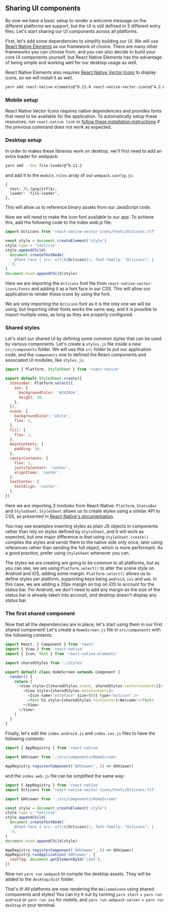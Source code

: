 ## Sharing UI components

By now we have a basic setup to render a welcome message on the different platforms we support, but the UI is still defined in 3 different entry files. Let's start sharing our UI components across all platforms.

First, let's add some dependencies to simplify building our UI. We will use [React Native Elements](https://react-native-training.github.io/react-native-elements/) as our framework of choice. There are many other frameworks you can choose from, and you can also decide to build your core UI components yourself, but React Native Elements has the advantage of being simple and working well for our desktop usage as well.

React Native Elements also requires [React Native Vector Icons](https://github.com/oblador/react-native-vector-icons) to display icons, so we will install it as well.

```bash
yarn add react-native-elements@^0.13.0 react-native-vector-icons@^4.2.0
```

### Mobile setup

React Native Vector Icons requires native dependencies and provides fonts that need to be available for the application. To automatically setup these resources, run `react-native link` or [follow these installation instructions](https://github.com/oblador/react-native-vector-icons#installation) if the previous command does not work as expected.

### Desktop setup

In order to makes these libraries work on desktop, we'll first need to add an extra loader for webpack:

```bash
yarn add --dev file-loader@^0.11.2
```

and add it to the `module.rules` array of our `webpack.config.js`:

```
{
  test: /\.(png|ttf)$/,
  loader: 'file-loader',
},
```

This will allow us to reference binary assets from our JavaScript code.

Now we will need to make the icon font available to our app. To achieve this, add the following code to the index.web.js file:

```js
import Octicons from 'react-native-vector-icons/Fonts/Octicons.ttf'

const style = document.createElement('style')
style.type = 'text/css'
style.appendChild(
  document.createTextNode(`
    @font-face { src: url(${Octicons}); font-family: "Octicons"; }
  `),
)
document.head.appendChild(style)
```

Here we are importing the `Octicons` font file from `react-native-vector-icons/Fonts` and adding it as a font face in our CSS. This will allow our application to render these icons by using the font.

We are only importing the `Octicons` font as it is the only one we will be using, but importing other fonts works the same way, and it is possible to import multiple ones, as long as they are properly configured.

### Shared styles

Let's start our shared UI by defining some common styles that can be used by various components. Let's create a `styles.js` file inside a new `src/components` folder. We will use this `src` folder to put our application code, and the `components` one to defined the React components and associated UI modules, like `styles.js`.

```js
import { Platform, StyleSheet } from 'react-native'

export default StyleSheet.create({
  statusBar: Platform.select({
    ios: {
      backgroundColor: '#24292e',
      height: 20,
    },
  }),
  scene: {
    backgroundColor: 'white',
    flex: 1,
  },
  fill: {
    flex: 1,
  },
  mainContents: {
    padding: 10,
  },
  centerContents: {
    flex: 1,
    justifyContent: 'center',
    alignItems: 'center',
  },
  textCenter: {
    textAlign: 'center',
  },
})
```

Here we are importing 3 modules from React-Native: `Platform`, `StatusBar` and `StyleSheet`. `StyleSheet` allows us to create styles using a similar API to CSS, as presented in [React-Native's documentation](https://facebook.github.io/react-native/releases/0.42/docs/style.html).

You may see examples inserting styles as plain JS objects in components rather than rely on styles defined by `StyleSheet`, and it will work as expected, but one major difference is that using `StyleSheet.create()` compiles the styles and sends them to the native side only once, later using references rather than sending the full object, which is more performant. As a good practice, prefer using `StyleSheet` whenever you can.

The styles we are creating are going to be common to all platforms, but as you can see, we are using `Platform.select()` to alter the scene style on Android and iOS, adding some margin. `Platform.select()` allows us to define styles per platform, supporting keys being `android`, `ios` and `web`. In this case, we are adding a 20px margin on top on iOS to account for the status bar. For Android, we don't need to add any margin as the size of the status bar is already taken into account, and desktop doesn't display any status bar.

### The first shared component

Now that all the dependencies are in place, let's start using them in our first shared component! Let's create a `HomeScreen.js` file in `src/components` with the following contents:

```js
import React, { Component } from 'react'
import { View } from 'react-native'
import { Icon, Text } from 'react-native-elements'

import sharedStyles from './styles'

export default class HomeScreen extends Component {
  render() {
    return (
      <View style={[sharedStyles.scene, sharedStyles.centerContents]}>
        <View style={sharedStyles.mainContents}>
          <Icon name="octoface" size={60} type="octicon" />
          <Text h2 style={sharedStyles.textCenter}>Welcome!</Text>
        </View>
      </View>
    )
  }
}
```

Finally, let's edit the `index.android.js` and `index.ios.js` files to have the following contents:

```js
import { AppRegistry } from 'react-native'

import GHViewer from './src/components/HomeScreen'

AppRegistry.registerComponent('GHViewer', () => GHViewer)
```

and the `index.web.js` file can be simplified the same way:

```js
import { AppRegistry } from 'react-native'
import Octicons from 'react-native-vector-icons/Fonts/Octicons.ttf'

import GHViewer from './src/components/HomeScreen'

const style = document.createElement('style')
style.type = 'text/css'
style.appendChild(
  document.createTextNode(`
    @font-face { src: url(${Octicons}); font-family: "Octicons"; }
  `),
)
document.head.appendChild(style)

AppRegistry.registerComponent('GHViewer', () => GHViewer)
AppRegistry.runApplication('GHViewer', {
  rootTag: document.getElementById('root'),
})
```

Now run `yarn run webpack` to compile the desktop assets. They will be added to the `desktop/dist` folder.

That's it! All platforms are now rendering the `WelcomeScene` using shared components and styles! You can try it out by running `yarn start` + `yarn run android` or `yarn run ios` for mobile, and `yarn run webpack-server` + `yarn run desktop` in your terminal.

